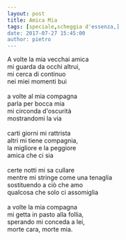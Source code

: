 ```yaml
---
layout: post
title: Amica Mia
tags: [speciale,scheggia d'essenza,]
date: 2017-07-27 15:45:00
author: pietro
---
```

A volte la mia vecchai amica<br/>mi guarda da occhi altrui,<br/>mi cerca di continuo<br/>nei miei momenti bui<br/><br/>a volte al mia compagna<br/>parla per bocca mia<br/>mi circonda d'oscurità<br/>mostrandomi la via<br/><br/>carti giorni mi rattrista<br/>altri mi tiene compagnia,<br/>la migliore e la peggiore<br/>amica che ci sia<br/><br/>certe notti mi sa cullare<br/>mentre mi stringe come una tenaglia<br/>sostituendo a ciò che amo<br/>qualcosa che solo ci assomiglia<br/><br/>a volte la mia compagna<br/>mi getta in pasto alla follia,<br/>sperando mi conceda a lei,<br/>morte cara, morte mia.
